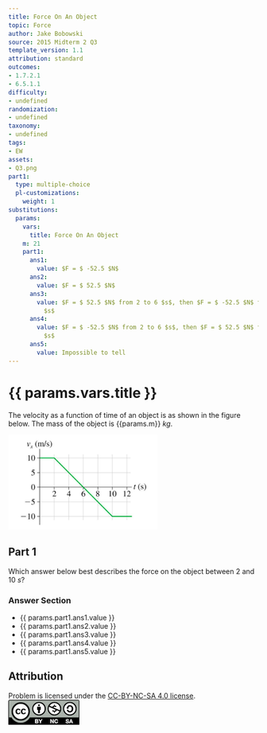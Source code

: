 ```yaml
---
title: Force On An Object
topic: Force
author: Jake Bobowski
source: 2015 Midterm 2 Q3
template_version: 1.1
attribution: standard
outcomes:
- 1.7.2.1
- 6.5.1.1
difficulty:
- undefined
randomization:
- undefined
taxonomy:
- undefined
tags:
- EW
assets:
- Q3.png
part1:
  type: multiple-choice
  pl-customizations:
    weight: 1
substitutions:
  params:
    vars:
      title: Force On An Object
    m: 21
    part1:
      ans1:
        value: $F = $ -52.5 $N$
      ans2:
        value: $F = $ 52.5 $N$
      ans3:
        value: $F = $ 52.5 $N$ from 2 to 6 $s$, then $F = $ -52.5 $N$ from 6 to 10
          $s$
      ans4:
        value: $F = $ -52.5 $N$ from 2 to 6 $s$, then $F = $ 52.5 $N$ from 6 to 10
          $s$
      ans5:
        value: Impossible to tell
---
```

# {{ params.vars.title }}
The velocity as a function of time of an object is as shown in the figure below. The mass of the
object is {{params.m}} $kg$.

<img src="Q3.png" alt="A graph of velocity and time. The object has a velocity of 10 meters per second at 0 to 2 seconds. The object's velocity decreases to 0 meters per second at 6 seconds. The object's velocity is at negative 10 meters per seconds from 10 to 12 seconds." width=300>

## Part 1

Which answer below best describes the force on the object between 2 and 10 $s$?

### Answer Section

- {{ params.part1.ans1.value }}
- {{ params.part1.ans2.value }}
- {{ params.part1.ans3.value }}
- {{ params.part1.ans4.value }}
- {{ params.part1.ans5.value }}

## Attribution

Problem is licensed under the [CC-BY-NC-SA 4.0 license](https://creativecommons.org/licenses/by-nc-sa/4.0/).<br> ![The Creative Commons 4.0 license requiring attribution-BY, non-commercial-NC, and share-alike-SA license.](https://raw.githubusercontent.com/firasm/bits/master/by-nc-sa.png)